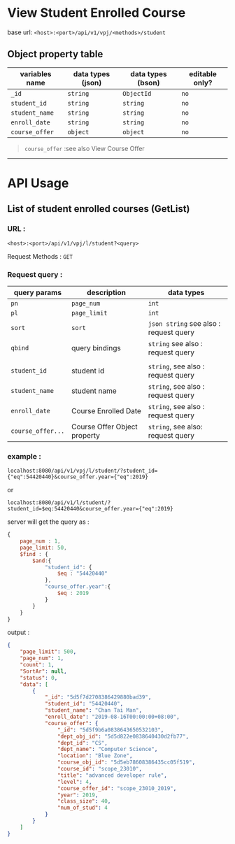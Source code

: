 # View Student Enrolled Course

base url: `<host>:<port>/api/v1/vpj/<methods>/student`

## Object property table

| variables name | data types (json) | data types (bson) | editable only? |
| -------------- | ----------------- | ----------------- | -------------- |
| `_id`          | `string`          | `ObjectId`        | `no`           |
| `student_id`   | `string`          | `string`          | `no`           |
| `student_name` | `string`          | `string`          | `no`           |
| `enroll_date`  | `string`          | `string`          | `no`           |
| `course_offer` | `object`          | `object`          | `no`           |
 

 > `course_offer` :see also View Course Offer
---

# API Usage

## List of student enrolled courses (GetList)

### URL :

`<host>:<port>/api/v1/vpj/l/student?<query>` 

Request Methods : `GET`

### Request query :
| query params      | description                  | data types                             |
| ----------------- | ---------------------------- | -------------------------------------- |
| `pn`              | `page_num`                   | `int`                                  |
| `pl`              | `page_limit`                 | `int`                                  |
| `sort`            | `sort`                       | `json string` see also : request query |
| `qbind`           | query bindings               | `string` see also : request query      |
|                   |                              |                                        |
| `student_id`      | student id                   | `string`, see also : request query     |
| `student_name`    | student name                 | `string`, see also : request query     |
| `enroll_date`     | Course Enrolled Date         | `string`, see also : request query     |
| `course_offer...` | Course Offer Object property | `string`, see also: request query      |

### example : 

`localhost:8080/api/v1/vpj/l/student/?student_id={"eq":54420440}&course_offer.year={"eq":2019}`

or

`localhost:8080/api/v1/l/student/?student_id=$eq:54420440&course_offer.year={"eq":2019}`



server will get the query as : 
``` js
{ 
    page_num : 1,
    page_limit: 50,
    $find : {
        $and:{
            "student_id": {
                $eq : "54420440"
            },
            "course_offer.year":{
                $eq : 2019
            }   
        }
    }
}
```

output : 
``` json
{
    "page_limit": 500,
    "page_num": 1,
    "count": 1,
    "SortAr": null,
    "status": 0,
    "data": [
        {
            "_id": "5d5f7d2708386429880bad39",
            "student_id": "54420440",
            "student_name": "Chan Tai Man",
            "enroll_date": "2019-08-16T00:00:00+08:00",
            "course_offer": {
                "_id": "5d5f9b6a0838643650532103",
                "dept_obj_id": "5d5d822e0838640430d2fb77",
                "dept_id": "CS",
                "dept_name": "Computer Science",
                "location": "Blue Zone",
                "course_obj_id": "5d5eb78608386435cc05f519",
                "course_id": "scope_23010",
                "title": "advanced developer rule",
                "level": 4,
                "course_offer_id": "scope_23010_2019",
                "year": 2019,
                "class_size": 40,
                "num_of_stud": 4
            }
        }
    ]
}
```

